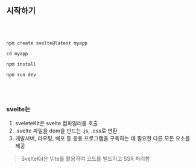 ## 시작하기

<br>
<br>

```
npm create svelte@latest myapp

cd myapp

npm install

npm run dev
```

<br>
<br>

### svelte는

1. sveleteKit은 svelte 컴파일러를 호출
2. .svelte 파일을 dom을 만드는 .js, .css로 변환
3. 개발서버, 라우팅, 배포 등 응용 프로그램을 구축하는 데 필요한 다른 모든 요소를 제공

> SvelteKit은 Vite를 활용하여 코드를 빌드하고 SSR 처리함

<br>
